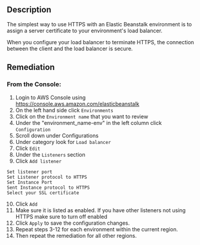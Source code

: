 ## Description

The simplest way to use HTTPS with an Elastic Beanstalk environment is to assign a server certificate to your environment's load balancer.

When you configure your load balancer to terminate HTTPS, the connection between the client and the load balancer is secure.

## Remediation

### From the Console:

1. Login to AWS Console using https://console.aws.amazon.com/elasticbeanstalk
2. On the left hand side click `Environments`
3. Click on the `Environment name` that you want to review
4. Under the "environment_name-env" in the left column click `Configuration`
5. Scroll down under Configurations
6. Under category look for `Load balancer`
7. Click `Edit`
8. Under the `Listeners` section
9. Click `Add listener`

```
Set listener port
Set Listener protocol to HTTPS
Set Instance Port
Sent Instance protocol to HTTPS
Select your SSL certificate
```

10. Click `Add`
11. Make sure it is listed as enabled. If you have other listeners not using HTTPS make sure to turn off enabled
12. Click `Apply` to save the configuration changes.
13. Repeat steps 3-12 for each environment within the current region.
14. Then repeat the remediation for all other regions.